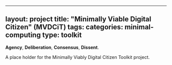 
---
layout: project
title: "Minimally Viable Digital Citizen" (MVDCiT)
tags:
categories: minimal-computing
type: toolkit
---

**Agency**, **Deliberation**, **Consensus**, **Dissent**.  

A place holder for the Minimally Viably Digital Citizen Toolkit project.
